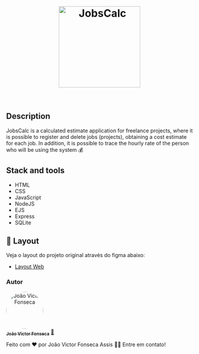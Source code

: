 <h1 align="center">
  <img alt="JobsCalc" title="JobsCalc" src="https://i.imgur.com/Veqm7Gh.png" width="220px" />
</h1>


<br>

## Description

JobsCalc is a calculated estimate application for freelance projects, where it is possible to register and delete jobs (projects), obtaining a cost estimate for each job. In addition, it is possible to trace the hourly rate of the person who will be using the system 💰

## Stack and tools

- HTML
- CSS
- JavaScript
- NodeJS
- EJS
- Express
- SQLite


## 🔖 Layout
Veja o layout do projeto original através do figma abaixo:
- [Layout Web](https://www.figma.com/file/s4fytPFbDiSkv4GPSfKaLE/Jobs-Planning-%2301?node-id=1%3A2&t=C5vGUrzBoMgNNAhq-0)

### Autor


<a href="https://github.com/account" align="center" >
 <img style="border-radius: 50%;" src="https://avatars.githubusercontent.com/u/84512746?v=4" width="100px;" alt="João Victor Fonseca" />
 <br />
 <sub><b>João Victor Fonseca</b></sub></a> <a href="https://github.com/joao-victor-fonseca" title="perfil">🚀
 </a>


Feito com ❤️ por João Victor Fonseca Assis 👋🏽 Entre em contato!

